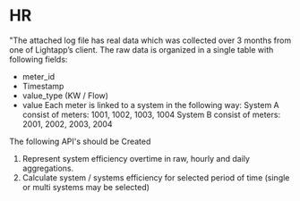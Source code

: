 # HR
"The attached log file has real data which was collected over 3 months from one of Lightapp’s client. 
The raw data is organized in a single table with following fields:
- meter_id
- Timestamp
- value_type (KW / Flow)
- value
Each meter is linked to a system in the following way: 
System A consist of meters: 1001, 1002, 1003, 1004 
System B consist of meters: 2001, 2002, 2003, 2004

The following API's should be Created

1) Represent system efficiency overtime in raw, hourly and daily aggregations. 
2) Calculate system / systems efficiency for selected period of time (single or
multi systems may be selected)

